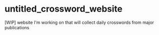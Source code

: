 # untitled_crossword_website
[WIP] website I'm working on that will collect daily crosswords from major publications
